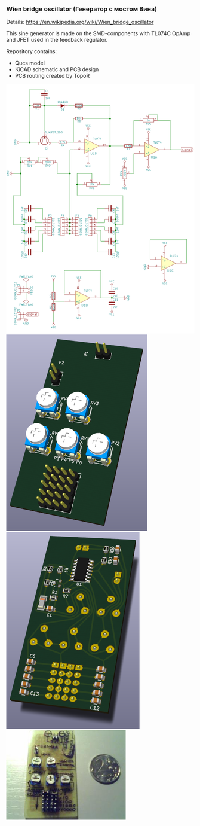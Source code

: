 ### Wien bridge oscillator (Генератор с мостом Вина)

Details:
https://en.wikipedia.org/wiki/Wien_bridge_oscillator

This sine generator is made on the SMD-components with TL074C OpAmp and JFET used in the feedback regulator.

Repository contains:

* Qucs model
* KiCAD schematic and PCB design
* PCB routing created by TopoR

![Scheme](Scheme.png)
![Front](Sine_generator_front.png)![Rear](Sine_generator_rear.png)
![Photo](Photo.jpeg)
